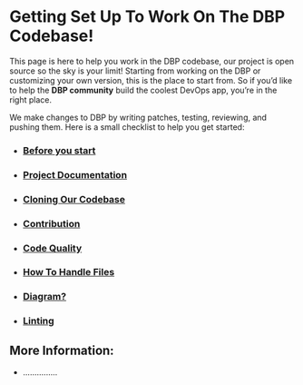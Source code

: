 
# Getting Set Up To Work On The DBP Codebase!

This page is here to help you work in the DBP codebase, our project is open source so the sky is your limit!
Starting from working on the DBP or customizing your own version, this is the place to start from.
So if you’d like to help the **DBP community** build the coolest DevOps app, you’re in the right place.

We make changes to DBP by writing patches, testing, reviewing, and pushing them. Here is a small checklist to help you get started:


 -  ### [Before you start]( LinktoBefore%You%Start.md)
 -  ### [Project Documentation]( LinktoBefore%You%Start.md)
 -  ### [Cloning Our Codebase](LinktoCloning%Our%Codebase)
 -  ### [Contribution](LinktoContribution)
 -  ### [Code Quality](LinktoCode%Quality)
 -  ### [How To Handle Files](LinktoHow%To%Handle%Files)
 -  ### [Diagram?]()
 -  ### [Linting]()

## More Information:

-  ...............

